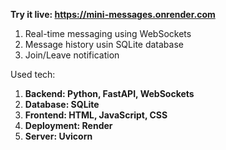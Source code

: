**Try it live: https://mini-messages.onrender.com**

1. Real-time messaging using WebSockets
2. Message history usin SQLite database
3. Join/Leave notification

Used tech:
1. **Backend: Python, FastAPI, WebSockets**
2. **Database: SQLite**
3. **Frontend: HTML, JavaScript, CSS**
4. **Deployment: Render**
5. **Server: Uvicorn**
